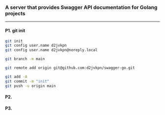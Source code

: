 ### A server that provides Swagger API documentation for Golang projects
---

#### P1. git init
```bash
git init
git config user.name d2jvkpn
git config user.name d2jvkpn@noreply.local

git branch -m main

git remote add origin git@github.com:d2jvkpn/swagger-go.git

git add -A
git commit -m "init"
git push -u origin main
```

#### P2. 

#### P3. 
